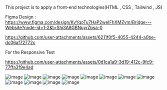 This project is to apply a front-end technologies(HTML , CSS , Tailwind , JS)

Figma Design : https://www.figma.com/design/KvYqoTu7HaP2weIFhXMZvm/Bridge---Website?node-id=1-2&t=Shi3A8GBNuyrZbsa-0




https://github.com/user-attachments/assets/6211f0f5-4055-4244-a0be-dc06af72772c


For the Responsive Test



https://github.com/user-attachments/assets/0d1ca1a9-3d19-412c-9fc9-77ffa3f9e4ad



![image](https://github.com/user-attachments/assets/d23611ab-e177-425f-a794-5f5a1776537f)
![image](https://github.com/user-attachments/assets/70685821-b1c6-47d4-a7c8-07985d5004fb)
![image](https://github.com/user-attachments/assets/60571bbe-a92b-4026-989c-25548509addb)
![image](https://github.com/user-attachments/assets/e9676639-aa8a-447a-8e17-7914f19e84a0)
![image](https://github.com/user-attachments/assets/7573618d-2f0b-4bce-8e40-21ff6c025127)
![image](https://github.com/user-attachments/assets/af621da0-a39c-42dc-ab9a-2066860ca56b)
![image](https://github.com/user-attachments/assets/624942ed-3610-44af-9e7a-b332f7e032d7)
![image](https://github.com/user-attachments/assets/ab1b2544-59a9-46e6-b910-2f35f70b637c)
![image](https://github.com/user-attachments/assets/987f2016-de47-45b4-974b-c70abdf833cb)
![image](https://github.com/user-attachments/assets/91a169e0-b4ca-470e-ab6b-637b6311896b)
![image](https://github.com/user-attachments/assets/2a661fc4-3437-4d1e-bdc1-345d55778b60)
![image](https://github.com/user-attachments/assets/de38837a-0c06-44a7-8120-0461215c4bae)

